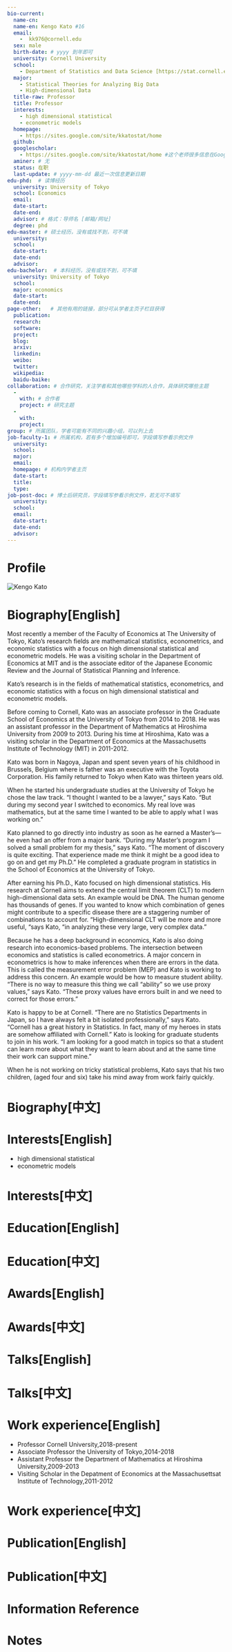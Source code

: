 ```yaml
---
bio-current:
  name-cn: 
  name-en: Kengo Kato #16
  email: 
    -  kk976@cornell.edu
  sex: male
  birth-date: # yyyy 到年即可
  university: Cornell University 
  school:
    - Department of Statistics and Data Science [https://stat.cornell.edu/]
  major: 
    - Statistical Theories for Analyzing Big Data 
    - High-dimensional Data
  title-raw: Professor
  title: Professor
  interests:
    - high dimensional statistical 
    - econometric models
  homepage: 
    - https://sites.google.com/site/kkatostat/home 
  github: 
  googlescholar: 
    - https://sites.google.com/site/kkatostat/home #这个老师很多信息在Google上，我还不会翻墙找。。
  aminer: # 无
  status: 在职
  last-update: # yyyy-mm-dd 最近一次信息更新日期
edu-phd:  # 读博经历
  university: University of Tokyo
  school: Economics
  email: 
  date-start: 
  date-end: 
  advisor: # 格式：导师名 [邮箱/网址]
  degree: phd
edu-master: # 硕士经历，没有或找不到，可不填
  university: 
  school: 
  date-start: 
  date-end: 
  advisor:
edu-bachelor:  # 本科经历，没有或找不到，可不填
  university: University of Tokyo
  school: 
  major: economics
  date-start: 
  date-end: 
page-other:   # 其他有用的链接，部分可从学者主页子栏目获得
  publication: 
  research: 
  software: 
  project: 
  blog: 
  arxiv: 
  linkedin: 
  weibo:
  twitter:
  wikipedia:
  baidu-baike:
collaboration: # 合作研究，关注学者和其他哪些学科的人合作，具体研究哪些主题
  - 
    with: # 合作者
    project: # 研究主题
  - 
    with: 
    project: 
group: # 所属团队，学者可能有不同的兴趣小组，可以列上去
job-faculty-1: # 所属机构，若有多个增加编号即可，字段填写参看示例文件
  university: 
  school: 
  major: 
  email: 
  homepage: # 机构内学者主页
  date-start: 
  title: 
  type: 
job-post-doc: # 博士后研究员，字段填写参看示例文件，若无可不填写
  university: 
  school: 
  email: 
  date-start: 
  date-end: 
  advisor: 
---
```


# Profile

![Kengo Kato ](https://stat.cornell.edu/sites/default/files/styles/square_portrait/public/kato%20kengo.jpg?itok=JDh9_Hq9)

# Biography[English]
Most recently a member of the Faculty of Economics at The University of Tokyo, Kato’s research fields are mathematical statistics, econometrics, and economic statistics with a focus on high dimensional statistical and econometric models. He was a visiting scholar in the Department of Economics at MIT and is the associate editor of the Japanese Economic Review and the Journal of Statistical Planning and Inference.

Kato’s research is in the fields of mathematical statistics, econometrics, and economic statistics with a focus on high dimensional statistical and econometric models.

Before coming to Cornell, Kato was an associate professor in the Graduate School of Economics at the University of Tokyo from 2014 to 2018. He was an assistant professor in the Department of Mathematics at Hiroshima University from 2009 to 2013. During his time at Hiroshima, Kato was a visiting scholar in the Department of Economics at the Massachusetts Institute of Technology (MIT) in 2011-2012.

Kato was born in Nagoya, Japan and spent seven years of his childhood in Brussels, Belgium where is father was an executive with the Toyota Corporation. His family returned to Tokyo when Kato was thirteen years old.

When he started his undergraduate studies at the University of Tokyo he chose the law track. “I thought I wanted to be a lawyer,” says Kato. “But during my second year I switched to economics. My real love was mathematics, but at the same time I wanted to be able to apply what I was working on.”

Kato planned to go directly into industry as soon as he earned a Master’s—he even had an offer from a major bank. “During my Master’s program I solved a small problem for my thesis,” says Kato. “The moment of discovery is quite exciting. That experience made me think it might be a good idea to go on and get my Ph.D.” He completed a graduate program in statistics in the School of Economics at the University of Tokyo.

After earning his Ph.D., Kato focused on high dimensional statistics. His research at Cornell aims to extend the central limit theorem (CLT) to modern high-dimensional data sets. An example would be DNA. The human genome has thousands of genes. If you wanted to know which combination of genes might contribute to a specific disease there are a staggering number of combinations to account for. “High-dimensional CLT will be more and more useful, “says Kato, “in analyzing these very large, very complex data.”

Because he has a deep background in economics, Kato is also doing research into economics-based problems. The intersection between economics and statistics is called econometrics. A major concern in econometrics is how to make inferences when there are errors in the data. This is called the measurement error problem (MEP) and Kato is working to address this concern. An example would be how to measure student ability. “There is no way to measure this thing we call “ability” so we use proxy values,” says Kato. “These proxy values have errors built in and we need to correct for those errors.”

Kato is happy to be at Cornell. “There are no Statistics Departments in Japan, so I have always felt a bit isolated professionally,” says Kato. “Cornell has a great history in Statistics. In fact, many of my heroes in stats are somehow affiliated with Cornell.” Kato is looking for graduate students to join in his work. “I am looking for a good match in topics so that a student can learn more about what they want to learn about and at the same time their work can support mine.”

When he is not working on tricky statistical problems, Kato says that his two children, (aged four and six) take his mind away from work fairly quickly.

# Biography[中文]

# Interests[English]
- high dimensional statistical 
- econometric models

# Interests[中文]

# Education[English]

# Education[中文]

# Awards[English]

# Awards[中文]

# Talks[English]

# Talks[中文]

# Work experience[English]
- Professor Cornell University,2018-present
- Associate Professor the University of Tokyo,2014-2018
- Assistant Professor the Department of Mathematics at Hiroshima University,2009-2013
- Visiting Scholar in the Depatment of Economics at the Massachusettsat Institute of Technology,2011-2012

# Work experience[中文]

# Publication[English]

# Publication[中文]

# Information Reference

# Notes